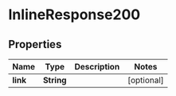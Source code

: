 # InlineResponse200

## Properties
Name | Type | Description | Notes
------------ | ------------- | ------------- | -------------
**link** | **String** |  |  [optional]
